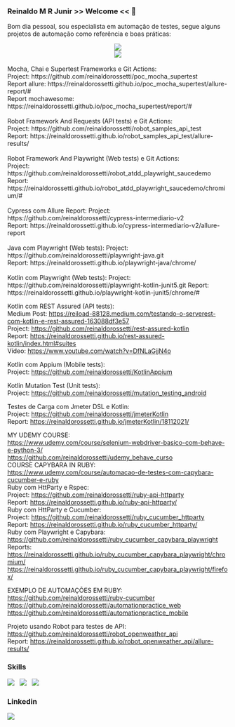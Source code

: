 ### Reinaldo M R Junir >> Welcome << 👋

Bom dia pessoal, sou especialista em automação de testes, segue alguns projetos de automação como referência e boas práticas:  

<div align="center">
  <a href="https://github.com/reinaldorossetti">
<picture>
<source
  srcset="https://github-readme-stats.vercel.app/api?username=reinaldorossetti&show_icons=true&theme=dark"
  media="(prefers-color-scheme: dark)"
/>
<img src="https://github-readme-stats.vercel.app/api?username=reinaldorossetti&show_icons=true" /> 
</picture>
  </a>
</div>
<div align="center"><img src="https://github-readme-stats.vercel.app/api/top-langs/?username=reinaldorossetti&langs_count=7" /></div>
<br>
Mocha, Chai e Supertest Frameworks e Git Actions:<br>   
Project: https://github.com/reinaldorossetti/poc_mocha_supertest<br>      
Report allure: https://reinaldorossetti.github.io/poc_mocha_supertest/allure-report/#<br>   
Report mochawesome: https://reinaldorossetti.github.io/poc_mocha_supertest/report/#<br>  
<br>
Robot Framework And Requests (API tests) e Git Actions:<br>  
Project: https://github.com/reinaldorossetti/robot_samples_api_test<br>
Report: https://reinaldorossetti.github.io/robot_samples_api_test/allure-results/<br>  
<br>
Robot Framework And Playwright (Web tests) e Git Actions:<br>  
Project: https://github.com/reinaldorossetti/robot_atdd_playwright_saucedemo<br>
Report: https://reinaldorossetti.github.io/robot_atdd_playwright_saucedemo/chromium/#<br>  
<br>
Cypress com Allure Report:    
Project: https://github.com/reinaldorossetti/cypress-intermediario-v2<br>
Report: https://reinaldorossetti.github.io/cypress-intermediario-v2/allure-report<br>
<br>
Java com Playwright (Web tests):  
Project: https://github.com/reinaldorossetti/playwright-java.git<br>  
Report: https://reinaldorossetti.github.io/playwright-java/chrome/<br>  
<br>
Kotlin com Playwright (Web tests):  
Project: https://github.com/reinaldorossetti/playwright-kotlin-junit5.git  
Report: https://reinaldorossetti.github.io/playwright-kotlin-junit5/chrome/#  

Kotlin com REST Assured (API tests):  
Medium Post: https://reiload-88128.medium.com/testando-o-serverest-com-kotlin-e-rest-assured-163088df3e57  
Project: https://github.com/reinaldorossetti/rest-assured-kotlin  
Report: https://reinaldorossetti.github.io/rest-assured-kotlin/index.html#suites   
Vídeo: https://www.youtube.com/watch?v=DfNLaGjjN4o  

Kotlin com Appium (Mobile tests):  
Project: https://github.com/reinaldorossetti/KotlinAppium

Kotlin Mutation Test (Unit tests):  
Project: https://github.com/reinaldorossetti/mutation_testing_android

Testes de Carga com Jmeter DSL e Kotlin:  
Project: https://github.com/reinaldorossetti/jmeterKotlin  
Report: https://reinaldorossetti.github.io/jmeterKotlin/18112021/  



<!--
**reinaldorossetti/reinaldorossetti** is a ✨ _special_ ✨ repository because its `README.md` (this file) appears on your GitHub profile.

Here are some ideas to get you started:

- 🔭 I’m currently working on ...
- 🌱 I’m currently learning ...
- 👯 I’m looking to collaborate on ...
- 🤔 I’m looking for help with ...
- 💬 Ask me about ...
- 📫 How to reach me: ...
- 😄 Pronouns: ...
- ⚡ Fun fact: ...
-->

MY UDEMY COURSE:  
https://www.udemy.com/course/selenium-webdriver-basico-com-behave-e-python-3/  
https://github.com/reinaldorossetti/udemy_behave_curso   
COURSE CAPYBARA IN RUBY:    
https://www.udemy.com/course/automacao-de-testes-com-capybara-cucumber-e-ruby    
Ruby com HttParty e Rspec:  
Project: https://github.com/reinaldorossetti/ruby-api-httparty  
Report: https://reinaldorossetti.github.io/ruby-api-httparty/  
Ruby com HttParty e Cucumber:  
Project: https://github.com/reinaldorossetti/ruby_cucumber_httparty  
Report: https://reinaldorossetti.github.io/ruby_cucumber_httparty/   
Ruby com Playwright e Capybara:
https://github.com/reinaldorossetti/ruby_cucumber_capybara_playwright  
Reports:  
https://reinaldorossetti.github.io/ruby_cucumber_capybara_playwright/chromium/  
https://reinaldorossetti.github.io/ruby_cucumber_capybara_playwright/firefox/  

EXEMPLO DE AUTOMAÇÕES EM RUBY:  
https://github.com/reinaldorossetti/ruby-cucumber  
https://github.com/reinaldorossetti/automationpractice_web  
https://github.com/reinaldorossetti/automationpractice_mobile  

Projeto usando Robot para testes de API:
https://github.com/reinaldorossetti/robot_openweather_api  
Report: https://reinaldorossetti.github.io/robot_openweather_api/allure-results/
<h3>Skills</h3>

<img src="https://img.icons8.com/color/48/000000/kotlin.png"/> &nbsp;
<img src="https://img.icons8.com/color/48/000000/python.png"> &nbsp;
<img src="https://img.icons8.com/clouds/50/000000/ruby-programming-language.png"/> &nbsp;

<h3>Linkedin</h3>
<a rel="nofollow" href="https://www.linkedin.com/in/reinaldo-mateus-rossetti-a28a5423/">
<img src="https://img.icons8.com/color/48/000000/linkedin.png">
 
  
